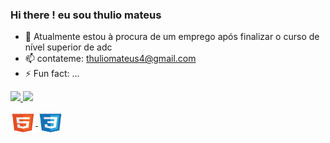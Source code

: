 ### Hi there ! eu sou thulio mateus

- 🌱 Atualmente estou à procura de um emprego após finalizar o curso de nível superior de adc 
- 📫 contateme: thuliomateus4@gmail.com
- ⚡ Fun fact: ...
<div>
  <a href="https://github.com/thuliomateus">
  <img height="180em" src="https://github-readme-stats.vercel.app/api?username=thuliomateus&show_icons=true&theme=dracula&include_all_commits=true&count_private=true"/>
  <img height="180em" src="https://github-readme-stats.vercel.app/api/top-langs/?username=thuliomateus&layout=compact&langs_count=16&theme=dracula"/>
</div>
  <div style="display: inline_block"><br>
    <img align="center" alt="Thulio-HTML" height="30" width="40" src="https://raw.githubusercontent.com/devicons/devicon/master/icons/html5/html5-original.svg">
  <img align="center" alt="Thulio-CSS" height="30" width="40" src="https://raw.githubusercontent.com/devicons/devicon/master/icons/css3/css3-original.svg">
</div>

